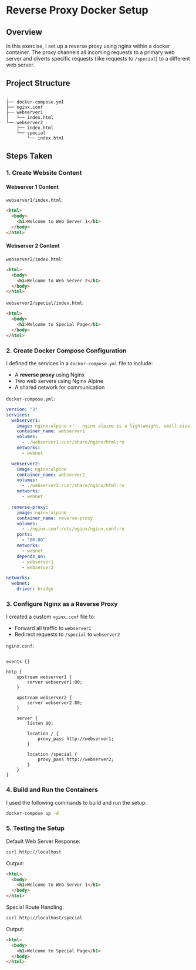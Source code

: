 # Reverse Proxy Docker Setup

## Overview
In this exercise, I set up a reverse proxy using nginx within a docker container. The proxy channels all incoming requests to a primary web server and diverts specific requests (like requests to `/special`) to a different web server.

## Project Structure
```
.
├── docker-compose.yml
├── nginx.conf
├── webserver1
│   └── index.html
└── webserver2
    ├── index.html
    └── special
        └── index.html
```

## Steps Taken

### 1. Create Website Content

#### Webserver 1 Content
`webserver1/index.html`:
```html
<html>
  <body>
    <h1>Welcome to Web Server 1</h1>
  </body>
</html>
```

#### Webserver 2 Content
`webserver2/index.html`:
```html
<html>
  <body>
    <h1>Welcome to Web Server 2</h1>
  </body>
</html>
```

`webserver2/special/index.html`:
```html
<html>
  <body>
    <h1>Welcome to Special Page</h1>
  </body>
</html>
```

### 2. Create Docker Compose Configuration
I defined the services in a `docker-compose.yml` file to include:
* A **reverse proxy** using Nginx
* Two web servers using Nginx Alpine
* A shared network for communication

`docker-compose.yml`:
```yaml
version: "3"
services:
  webserver1:
    image: nginx:alpine <!-- nginx alpine is a lightweight, small size and efficient version of the Nginx web server -->
    container_name: webserver1
    volumes:
      - ./webserver1:/usr/share/nginx/html:ro
    networks:
      - webnet

  webserver2:
    image: nginx:alpine
    container_name: webserver2
    volumes:
      - ./webserver2:/usr/share/nginx/html:ro
    networks:
      - webnet

  reverse-proxy:
    image: nginx:alpine
    container_name: reverse-proxy
    volumes:
      - ./nginx.conf:/etc/nginx/nginx.conf:ro
    ports:
      - "80:80"
    networks:
      - webnet
    depends_on:
      - webserver1
      - webserver2

networks:
  webnet:
    driver: bridge
```

### 3. Configure Nginx as a Reverse Proxy
I created a custom `nginx.conf` file to:
* Forward all traffic to `webserver1`
* Redirect requests to `/special` to `webserver2`

`nginx.conf`:
```nginx

events {}

http {
    upstream webserver1 {
        server webserver1:80;
    }

    upstream webserver2 {
        server webserver2:80;
    }

    server {
        listen 80;
        
        location / {
            proxy_pass http://webserver1;
        }
        
        location /special {
            proxy_pass http://webserver2;
        }
    }
}
```

### 4. Build and Run the Containers
I used the following commands to build and run the setup:

```sh
docker-compose up -d
```

### 5. Testing the Setup

Default Web Server Response:
```bash
curl http://localhost
```

Output:
```html
<html>
  <body>
    <h1>Welcome to Web Server 1</h1>
  </body>
</html>
```

Special Route Handling:
```bash
curl http://localhost/special
```

Output:
```html
<html>
  <body>
    <h1>Welcome to Special Page</h1>
  </body>
</html>
```

